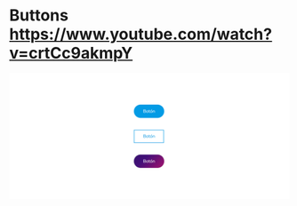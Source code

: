 # Buttons https://www.youtube.com/watch?v=crtCc9akmpY
<p align="center">
  <img src="preview.png" alt="preview del proyecto" width="600">
</p>
